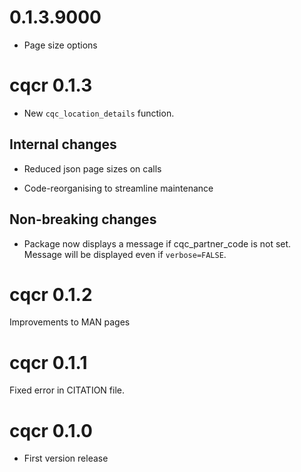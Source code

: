 
# 0.1.3.9000

* Page size options

# cqcr 0.1.3

* New `cqc_location_details` function.

## Internal changes

* Reduced json page sizes on calls

* Code-reorganising to streamline maintenance

## Non-breaking changes

* Package now displays a message if cqc_partner_code is not set. Message will 
be displayed even if `verbose=FALSE`.


# cqcr 0.1.2

Improvements to MAN pages

# cqcr 0.1.1

Fixed error in CITATION file.

# cqcr 0.1.0

* First version release
